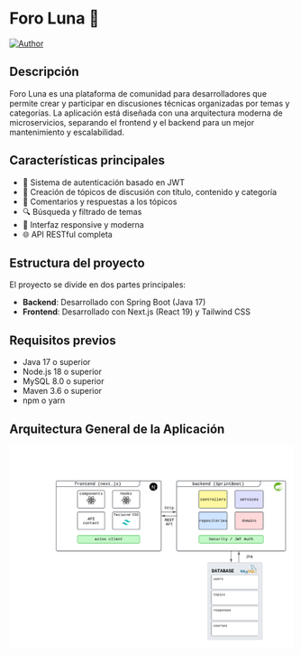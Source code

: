 # Foro Luna 🌙
[![Author](https://img.shields.io/badge/by-lunajulio-green)](https://github.com/lunajulio)

## Descripción

Foro Luna es una plataforma de comunidad para desarrolladores que permite crear y participar en discusiones técnicas organizadas por temas y categorías. La aplicación está diseñada con una arquitectura moderna de microservicios, separando el frontend y el backend para un mejor mantenimiento y escalabilidad.

## Características principales

- 👤 Sistema de autenticación basado en JWT
- 📝 Creación de tópicos de discusión con título, contenido y categoría
- 💬 Comentarios y respuestas a los tópicos
- 🔍 Búsqueda y filtrado de temas
- 📱 Interfaz responsive y moderna
- 🌐 API RESTful completa

## Estructura del proyecto

El proyecto se divide en dos partes principales:

- **Backend**: Desarrollado con Spring Boot (Java 17)
- **Frontend**: Desarrollado con Next.js (React 19) y Tailwind CSS

## Requisitos previos

- Java 17 o superior
- Node.js 18 o superior
- MySQL 8.0 o superior
- Maven 3.6 o superior
- npm o yarn



## Arquitectura General de la Aplicación
![model](./architecture.png)

 


